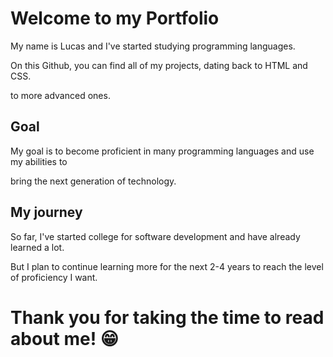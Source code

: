 # Welcome to my Portfolio

My name is Lucas and I've started studying programming languages.

On this Github, you can find all of my projects, dating back to HTML and CSS.

to more advanced ones.

## Goal
My goal is to become proficient in many programming languages and use my abilities to 

bring the next generation of technology.

## My journey
So far, I've started college for software development and have already learned a lot.

But I plan to continue learning more for the next 2-4 years to reach the level of proficiency I want.

# Thank you for taking the time to read about me! 😁
